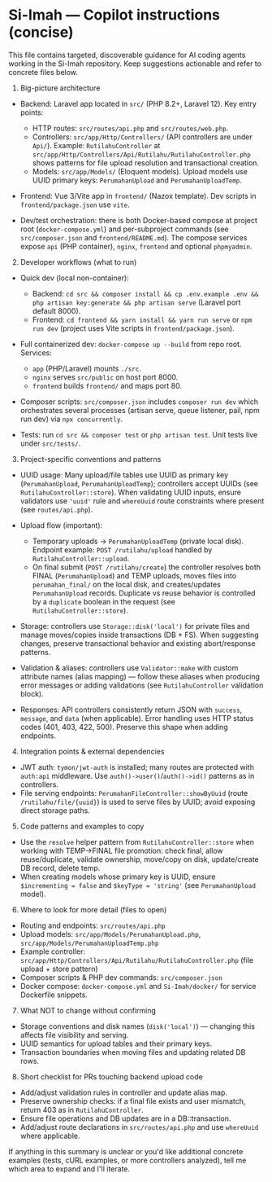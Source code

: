 <!-- .github/copilot-instructions.md -->
# Si-Imah — Copilot instructions (concise)

This file contains targeted, discoverable guidance for AI coding agents working in the Si-Imah repository. Keep suggestions actionable and refer to concrete files below.

1) Big-picture architecture
- Backend: Laravel app located in `src/` (PHP 8.2+, Laravel 12). Key entry points:
  - HTTP routes: `src/routes/api.php` and `src/routes/web.php`.
  - Controllers: `src/app/Http/Controllers/` (API controllers are under `Api/`). Example: `RutilahuController` at `src/app/Http/Controllers/Api/Rutilahu/RutilahuController.php` shows patterns for file upload resolution and transactional creation.
  - Models: `src/app/Models/` (Eloquent models). Upload models use UUID primary keys: `PerumahanUpload` and `PerumahanUploadTemp`.

- Frontend: Vue 3/Vite app in `frontend/` (Nazox template). Dev scripts in `frontend/package.json` use `vite`.

- Dev/test orchestration: there is both Docker-based compose at project root (`docker-compose.yml`) and per-subproject commands (see `src/composer.json` and `frontend/README.md`). The compose services expose `api` (PHP container), `nginx`, `frontend` and optional `phpmyadmin`.

2) Developer workflows (what to run)
- Quick dev (local non-container):
  - Backend: `cd src && composer install && cp .env.example .env && php artisan key:generate && php artisan serve` (Laravel port default 8000).
  - Frontend: `cd frontend && yarn install && yarn run serve` or `npm run dev` (project uses Vite scripts in `frontend/package.json`).

- Full containerized dev: `docker-compose up --build` from repo root. Services:
  - `app` (PHP/Laravel) mounts `./src`.
  - `nginx` serves `src/public` on host port 8000.
  - `frontend` builds `frontend/` and maps port 80.

- Composer scripts: `src/composer.json` includes `composer run dev` which orchestrates several processes (artisan serve, queue listener, pail, npm run dev) via `npx concurrently`.

- Tests: run `cd src && composer test` or `php artisan test`. Unit tests live under `src/tests/`.

3) Project-specific conventions and patterns
- UUID usage: Many upload/file tables use UUID as primary key (`PerumahanUpload`, `PerumahanUploadTemp`); controllers accept UUIDs (see `RutilahuController::store`). When validating UUID inputs, ensure validators use `'uuid'` rule and `whereUuid` route constraints where present (see `routes/api.php`).

- Upload flow (important):
  - Temporary uploads -> `PerumahanUploadTemp` (private local disk). Endpoint example: `POST /rutilahu/upload` handled by `RutilahuController::upload`.
  - On final submit (`POST /rutilahu/create`) the controller resolves both FINAL (`PerumahanUpload`) and TEMP uploads, moves files into `perumahan_final/` on the local disk, and creates/updates `PerumahanUpload` records. Duplicate vs reuse behavior is controlled by a `duplicate` boolean in the request (see `RutilahuController::store`).

- Storage: controllers use `Storage::disk('local')` for private files and manage moves/copies inside transactions (DB + FS). When suggesting changes, preserve transactional behavior and existing abort/response patterns.

- Validation & aliases: controllers use `Validator::make` with custom attribute names (alias mapping) — follow these aliases when producing error messages or adding validations (see `RutilahuController` validation block).

- Responses: API controllers consistently return JSON with `success`, `message`, and `data` (when applicable). Error handling uses HTTP status codes (401, 403, 422, 500). Preserve this shape when adding endpoints.

4) Integration points & external dependencies
- JWT auth: `tymon/jwt-auth` is installed; many routes are protected with `auth:api` middleware. Use `auth()->user()`/`auth()->id()` patterns as in controllers.
- File serving endpoints: `PerumahanFileController::showByUuid` (route `/rutilahu/file/{uuid}`) is used to serve files by UUID; avoid exposing direct storage paths.

5) Code patterns and examples to copy
- Use the `resolve` helper pattern from `RutilahuController::store` when working with TEMP->FINAL file promotion: check final, allow reuse/duplicate, validate ownership, move/copy on disk, update/create DB record, delete temp.
- When creating models whose primary key is UUID, ensure `$incrementing = false` and `$keyType = 'string'` (see `PerumahanUpload` model).

6) Where to look for more detail (files to open)
- Routing and endpoints: `src/routes/api.php`
- Upload models: `src/app/Models/PerumahanUpload.php`, `src/app/Models/PerumahanUploadTemp.php`
- Example controller: `src/app/Http/Controllers/Api/Rutilahu/RutilahuController.php` (file upload + store pattern)
- Composer scripts & PHP dev commands: `src/composer.json`
- Docker compose: `docker-compose.yml` and `Si-Imah/docker/` for service Dockerfile snippets.

7) What NOT to change without confirming
- Storage conventions and disk names (`disk('local')`) — changing this affects file visibility and serving.
- UUID semantics for upload tables and their primary keys.
- Transaction boundaries when moving files and updating related DB rows.

8) Short checklist for PRs touching backend upload code
- Add/adjust validation rules in controller and update alias map.
- Preserve ownership checks: if a final file exists and user mismatch, return 403 as in `RutilahuController`.
- Ensure file operations and DB updates are in a DB::transaction.
- Add/adjust route declarations in `src/routes/api.php` and use `whereUuid` where applicable.

If anything in this summary is unclear or you'd like additional concrete examples (tests, cURL examples, or more controllers analyzed), tell me which area to expand and I'll iterate.
